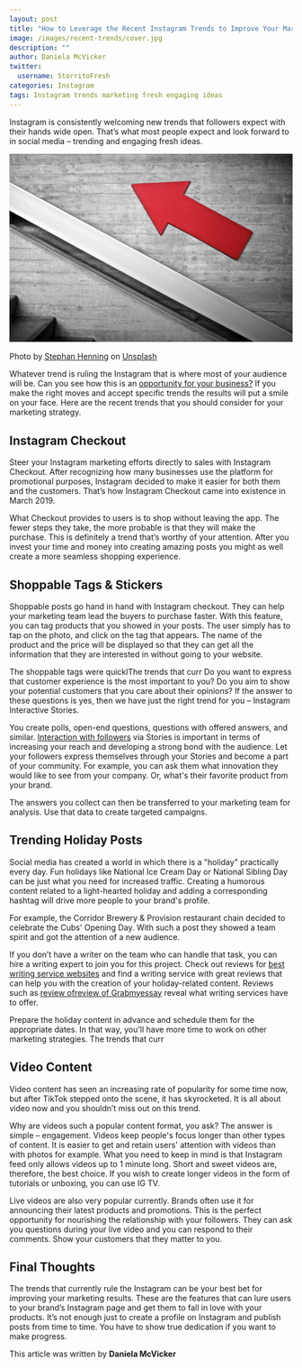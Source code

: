 ```yaml
---
layout: post
title: "How to Leverage the Recent Instagram Trends to Improve Your Marketing Results"
image: /images/recent-trends/cover.jpg
description: ""
author: Daniela McVicker
twitter:
  username: StorritoFresh
categories: Instagram
tags: Instagram trends marketing fresh engaging ideas
---
```


Instagram is consistently welcoming new trends that followers expect with their hands wide open.
That’s what most people expect and look forward to in social media – trending and engaging fresh ideas. 

![cover](/images/recent-trends/cover.jpg)

<!--more-->

Photo by [Stephan Henning](https://unsplash.com/@unlesbar?utm_source=unsplash&utm_medium=referral&utm_content=creditCopyText) on [Unsplash](https://unsplash.com/s/photos/trend?utm_source=unsplash&utm_medium=referral&utm_content=creditCopyText)

Whatever trend is ruling the Instagram that is where most of your audience will be. Can you see how this is an [opportunity for your business?](https://blog.storrito.com/instagram/2020/05/20/9-dos-and-donts-for-businesses-on-instagram.html) If you make the right moves and accept specific trends the results will put a smile on your face. Here are the recent trends that you should consider for your marketing strategy. 

## Instagram Checkout

Steer your Instagram marketing efforts directly to sales with Instagram Checkout. After recognizing how many businesses use the platform for promotional purposes, Instagram decided to make it easier for both them and the customers. That’s how Instagram Checkout came into existence in March 2019. 

What Checkout provides to users is to shop without leaving the app. The fewer steps they take, the more probable is that they will make the purchase. This is definitely a trend that’s worthy of your attention. After you invest your time and money into creating amazing posts you might as well create a more seamless shopping experience.

## Shoppable Tags & Stickers

Shoppable posts go hand in hand with Instagram checkout. They can help your marketing team lead the buyers to purchase faster. With this feature, you can tag products that you showed in your posts. The user simply has to tap on the photo, and click on the tag that appears. The name of the product and the price will be displayed so that they can get all the information that they are interested in without going to your website.

The shoppable tags were quicklThe trends that curr
Do you want to express that customer experience is the most important to you? Do you aim to show your potential customers that you care about their opinions? If the answer to these questions is yes, then we have just the right trend for you – Instagram Interactive Stories.

You create polls, open-end questions, questions with offered answers, and similar. [Interaction with followers](https://blog.storrito.com/instagram/2020/01/28/how-to-design-and-use-insta-stories-to-get-attention-from-your-followers.html) via Stories is important in terms of increasing your reach and developing a strong bond with the audience. Let your followers express themselves through your Stories and become a part of your community. For example, you can ask them what innovation they would like to see from your company. Or, what's their favorite product from your brand. 

The answers you collect can then be transferred to your marketing team for analysis. Use that data to create targeted campaigns. 

## Trending Holiday Posts

Social media has created a world in which there is a "holiday" practically every day. Fun holidays like National Ice Cream Day or National Sibling Day can be just what you need for increased traffic. Creating a humorous content related to a light-hearted holiday and adding a corresponding hashtag will drive more people to your brand's profile. 

For example, the Corridor Brewery & Provision restaurant chain decided to celebrate the Cubs' Opening Day. With such a post they showed a team spirit and got the attention of a new audience. 

If you don’t have a writer on the team who can handle that task, you can hire a writing expert to join you for this project. Check out reviews for [best writing service websites](https://alltopreviews.com/services) and find a writing service with great reviews that can help you with the creation of your holiday-related content. Reviews such as [review ofreview of Grabmyessay](https://www.topwritersreview.com/reviews/grabmyessay/) reveal what writing services have to offer.

Prepare the holiday content in advance and schedule them for the appropriate dates. In that way, you'll have more time to work on other marketing strategies. 
The trends that curr
## Video Content

Video content has seen an increasing rate of popularity for some time now, but after TikTok stepped onto the scene, it has skyrocketed. It is all about video now and you shouldn’t miss out on this trend.

Why are videos such a popular content format, you ask? The answer is simple – engagement. Videos keep people's focus longer than other types of content. It is easier to get and retain users' attention with videos than with photos for example. What you need to keep in mind is that Instagram feed only allows videos up to 1 minute long. Short and sweet videos are, therefore, the best choice. If you wish to create longer videos in the form of tutorials or unboxing, you can use IG TV. 

Live videos are also very popular currently. Brands often use it for announcing their latest products and promotions. This is the perfect opportunity for nourishing the relationship with your followers. They can ask you questions during your live video and you can respond to their comments. Show your customers that they matter to you.

## Final Thoughts

The trends that currently rule the Instagram can be your best bet for improving your marketing results. These are the features that can lure users to your brand’s Instagram page and get them to fall in love with your products. It’s not enough just to create a profile on Instagram and publish posts from time to time. You have to show true dedication if you want to make progress. 


<div class="author-description">
    <p>
      This article was written by <b> Daniela McVicker </b>
    </p>
</div>


